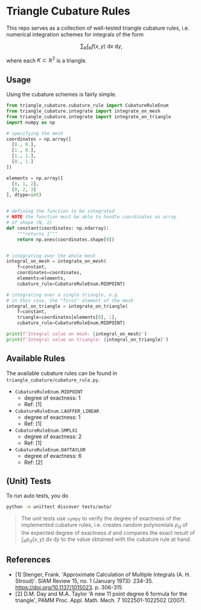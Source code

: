 # Triangle Cubature Rules
This repo serves as a collection of well-tested triangle cubature rules,
i.e. numerical integration schemes for integrals of the form

$$
\sum_K \int_K f(x, y) ~\mathrm{d}x ~\mathrm{d}y,
$$

where each $K \subset \mathbb{R}^2$ is a triangle.

## Usage
Using the cubature schemes is fairly simple.

```python
from triangle_cubature.cubature_rule import CubatureRuleEnum
from triangle_cubature.integrate import integrate_on_mesh
from triangle_cubature.integrate import integrate_on_triangle
import numpy as np

# specifying the mesh
coordinates = np.array([
  [0., 0.],
  [1., 0.],
  [1., 1.],
  [0., 1.]
])

elements = np.array([
  [0, 1, 2],
  [0, 2, 3]
], dtype=int)


# defining the function to be integrated
# NOTE the function must be able to handle coordinates as array
# of shape (N, 2)
def constant(coordinates: np.ndarray):
    """returns 1"""
    return np.ones(coordinates.shape[0])


# integrating over the whole mesh
integral_on_mesh = integrate_on_mesh(
    f=constant,
    coordinates=coordinates,
    elements=elements,
    cubature_rule=CubatureRuleEnum.MIDPOINT)

# integrating over a single triangle, e.g.
# in this case, the "first" element of the mesh
integral_on_triangle = integrate_on_triangle(
    f=constant,
    triangle=coordinates[elements[0], :],
    cubature_rule=CubatureRuleEnum.MIDPOINT)

print(f'Integral value on mesh: {integral_on_mesh}')
print(f'Integral value on triangle: {integral_on_triangle}')

```

## Available Rules
The available cubature rules can be found in `triangle_cubature/cubature_rule.py`.

- `CubatureRuleEnum.MIDPOINT`
  - degree of exactness: 1
  - Ref: [1]
- `CubatureRuleEnum.LAUFFER_LINEAR`
  - degree of exactness: 1
  - Ref: [1]
- `CubatureRuleEnum.SMPLX1`
  - degree of exactness: 2
  - Ref: [1]
- `CubatureRuleEnum.DAYTAYLOR`
  - degree of exactness: 6
  - Ref: [2]


## (Unit) Tests
To run auto tests, you do
```sh
python -m unittest discover tests/auto/
```

> The unit tests use `sympy` to verify the degree of exactness of the
> implemented cubature rules, i.e. creates random polynomials $p_d$ of the 
> expected degree of exactness $d$ and compares the exact result of
> $\int_K p_d(x, y) ~\mathrm{d}x ~\mathrm{d}y$ to the value obtained
> with the cubature rule at hand.

## References
- [1] Stenger, Frank.
    'Approximate Calculation of Multiple Integrals (A. H. Stroud)'.
    SIAM Review 15, no. 1 (January 1973): 234-35.
    https://doi.org/10.1137/1015023. p. 306-315
- [2] D.M. Day and M.A. Taylor 
    'A new 11 point degree 6 formula for the triangle',
    PAMM Proc. Appl. Math. Mech. 7 1022501-1022502 (2007).
